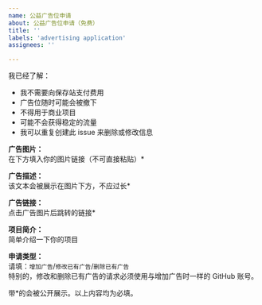 ```yaml
---
name: 公益广告位申请
about: 公益广告位申请（免费）
title: ''
labels: 'advertising application'
assignees: ''

---
```


我已经了解：
- 我不需要向保存站支付费用
- 广告位随时可能会被撤下
- 不得用于商业项目
- 可能不会获得稳定的流量
- 我可以重复创建此 issue 来删除或修改信息


**广告图片：**  
在下方填入你的图片链接（不可直接粘贴）*

**广告描述：**  
该文本会被展示在图片下方，不应过长*

**广告链接：**  
点击广告图片后跳转的链接*

**项目简介：**  
简单介绍一下你的项目

**申请类型：**  
请填：`增加广告`/`修改已有广告`/`删除已有广告`  
特别的，修改和删除已有广告的请求必须使用与增加广告时一样的 GitHub 账号。

带*的会被公开展示。以上内容均为必填。
